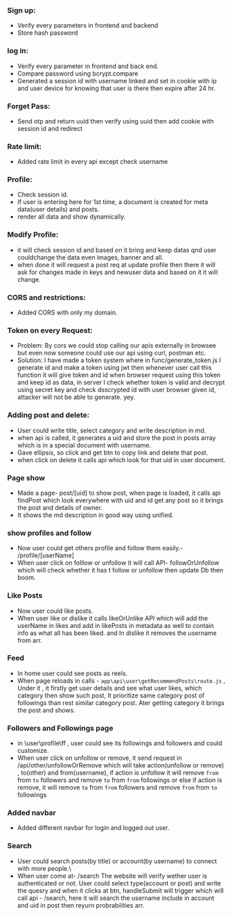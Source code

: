 ### Sign up:
 - Verify every parameters in frontend and backend
 - Store hash password

### log in:
 - Verify every parameter in frontend and back end.
 - Compare password using bcrypt.compare
 - Generated a session id with username linked and set in cookie with ip and user device for knowing that user is there then expire after 24 hr.

 ### Forget Pass:
 - Send otp and return uuid then verify using uuid then add cookie with session id and redirect

 ### Rate limit:
 - Added rate limit in every api except check username

 ### Profile:
 - Check session id.
 - If user is entering here for 1st time, a document is created for meta data(user details) and posts.
 - render all data and show dynamically.

 ### Modify Profile:
 - it will check session id and based on it bring and keep datas qnd user couldchange the data even images, banner and all.
 - when done it will request a post req at update profile then there it will ask for changes made in keys and newuser data and based on it it will change.

 ### CORS and restrictions:
 - Added CORS with only my domain.

 ### Token on every Request:
 - Problem: By cors we could stop calling our apis externally in browsee but even now someone could use our api using curl, postman etc.
 - Solution: I have made a token system where in func/generate_token.js I generate id and make a token using jwt then whenever user call this function it will give token and id when browser request using this token and keep id as data, in server I check whether token is valid and decrypt using secret key and check dsscrypted id with user browser given id, attacker will not be able to generate. yey.

 ### Adding post and delete:
  - User could write title, select category and write description in md.
  - when api is called, it generates a uid and store the post in posts array which is in a special document with username.
  - Gave ellipsis, so click and get btn to copy link and delete that post.
  - when click on delete it calls api which look for that uid in user document.

 ### Page show
  - Made a page- post/[uid] to show post, when page is loaded, it calls api findPost which look everywhere with uid and id get any post so it brings the post and details of owner.
  - It shows the md description in good way using unified.

 ### show profiles and follow
  - Now user could get others profile and follow them easily.- /profile/[userName]
  - When user click on folllow or unfollow it will call API- followOrUnfollow which will check whether it has t follow or unfollow then update Db then boom.

 ### Like Posts
  - Now user could like posts.
  - When user like or dislike it calls likeOrUnlike API which will add the userName in likes and add in likePosts in metadata as well to contain info as what all has been liked. and In dislike it removes the username from arr.
 
 ### Feed
  - In home user could see posts as reels.
  - When page reloads in calls - `app\api\user\getRecommendPosts\route.js` , Under it , it firstly get user details and see what user likes, which category then show such post, It prioritize same category post of followings than rest similar category post. Ater getting category it brings the post and shows.

 ### Followers and Followings page
 - in \user\profile\ff , user could see its followings and followers and could customize.
 - When user click on unfollow or remove, it send request in /api/other/unfollowOrRemove which will take action(unfollow or remove) , to(other) and from(username), if action is unfollow it will remove `from` from `to` followers and remove `to` from `from` followings or else if action is remove, it will remove `to` from `from` followers and remove `from` from `to` followings

 ### Added navbar
 - Added different navbar for login and logged out user.

 ### Search
 - User could search posts(by title) or account(by username) to connect with more people.\
 - When user come at- /search The website will verify wether user is authenticated or not. User could select type(account or post) and write the quesry and when it clicks at btn, handleSubmit will trigger which will call api - /search, here it will search the username include in account and uid in post then reyurn probrabilities arr.
